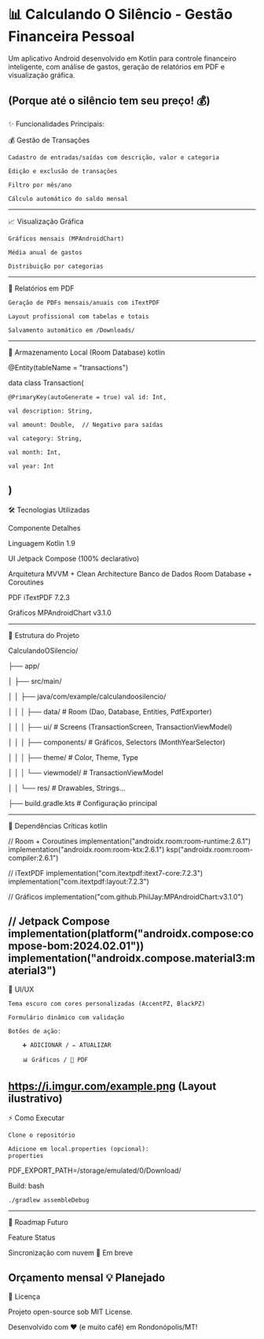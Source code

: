 # 📊 Calculando O Silêncio - Gestão Financeira Pessoal

Um aplicativo Android desenvolvido em Kotlin para controle financeiro inteligente, com análise de gastos, geração de relatórios em PDF e visualização gráfica.

(Porque até o silêncio tem seu preço! 💰)
---------------------------------------------------------------------------------------
✨ Funcionalidades Principais:

💰 Gestão de Transações

    Cadastro de entradas/saídas com descrição, valor e categoria

    Edição e exclusão de transações

    Filtro por mês/ano

    Cálculo automático do saldo mensal
---------------------------------------------------------------------------------------
📈 Visualização Gráfica

    Gráficos mensais (MPAndroidChart)

    Média anual de gastos

    Distribuição por categorias
---------------------------------------------------------------------------------------
📄 Relatórios em PDF

    Geração de PDFs mensais/anuais com iTextPDF

    Layout profissional com tabelas e totais

    Salvamento automático em /Downloads/
---------------------------------------------------------------------------------------
💾 Armazenamento Local (Room Database)
kotlin

@Entity(tableName = "transactions")

data class Transaction(

    @PrimaryKey(autoGenerate = true) val id: Int,
    
    val description: String,
    
    val amount: Double,  // Negativo para saídas
    
    val category: String,
    
    val month: Int,
    
    val year: Int
    
)
---------------------------------------------------------------------------------------
🛠️ Tecnologias Utilizadas

Componente    	Detalhes

Linguagem	      Kotlin 1.9

UI	            Jetpack Compose (100% declarativo)

Arquitetura	    MVVM + Clean Architecture
Banco de Dados	Room Database + Coroutines

PDF	            iTextPDF 7.2.3

Gráficos	      MPAndroidChart v3.1.0

---------------------------------------------------------------------------------------
📂 Estrutura do Projeto

CalculandoOSilencio/

├── app/

│   ├── src/main/

│   │   ├── java/com/example/calculandoosilencio/

│   │   │   ├── data/              # Room (Dao, Database, Entities, PdfExporter)

│   │   │   ├── ui/                # Screens (TransactionScreen, TransactionViewModel)

│   │   │   ├── components/        # Gráficos, Selectors (MonthYearSelector)

│   │   │   ├── theme/             # Color, Theme, Type

│   │   │   └── viewmodel/         # TransactionViewModel

│   │   └── res/                   # Drawables, Strings...

├── build.gradle.kts               # Configuração principal

---------------------------------------------------------------------------------------
🔧 Dependências Críticas
kotlin

// Room + Coroutines
implementation("androidx.room:room-runtime:2.6.1")
implementation("androidx.room:room-ktx:2.6.1")
ksp("androidx.room:room-compiler:2.6.1")

// iTextPDF
implementation("com.itextpdf:itext7-core:7.2.3")
implementation("com.itextpdf:layout:7.2.3")

// Gráficos
implementation("com.github.PhilJay:MPAndroidChart:v3.1.0")

// Jetpack Compose
implementation(platform("androidx.compose:compose-bom:2024.02.01"))
implementation("androidx.compose.material3:material3")
---------------------------------------------------------------------------------------
🎨 UI/UX

    Tema escuro com cores personalizadas (AccentPZ, BlackPZ)

    Formulário dinâmico com validação

    Botões de ação:

        ➕ ADICIONAR / ✏️ ATUALIZAR

        📊 Gráficos / 📄 PDF

https://i.imgur.com/example.png (Layout ilustrativo)
---------------------------------------------------------------------------------------
⚡ Como Executar

    Clone o repositório

    Adicione em local.properties (opcional):
    properties

PDF_EXPORT_PATH=/storage/emulated/0/Download/

Build:
bash

    ./gradlew assembleDebug
---------------------------------------------------------------------------------------
🔮 Roadmap Futuro

Feature                    	Status

Sincronização com nuvem	    🚀 Em breve

Orçamento mensal	         💡 Planejado
---------------------------------------------------------------------------------------
📜 Licença

Projeto open-source sob MIT License.

Desenvolvido com ❤️ (e muito café) em Rondonópolis/MT!
